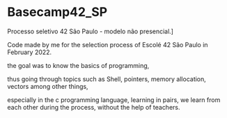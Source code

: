 # Basecamp42_SP
Processo seletivo 42 São Paulo - modelo não presencial.]

Code made by me for the selection process of Escolé 42 São Paulo in February 2022.

the goal was to know the basics of programming, 

thus going through topics such as Shell, pointers, memory allocation, vectors among other things, 

especially in the c programming language, learning in pairs, we learn from each other during the process, without the help of teachers.
